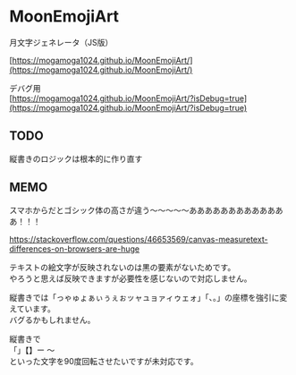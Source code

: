 # MoonEmojiArt
月文字ジェネレータ（JS版）  

[https://mogamoga1024.github.io/MoonEmojiArt/](https://mogamoga1024.github.io/MoonEmojiArt/)

デバグ用  
[https://mogamoga1024.github.io/MoonEmojiArt/?isDebug=true](https://mogamoga1024.github.io/MoonEmojiArt/?isDebug=true)

## TODO

縦書きのロジックは根本的に作り直す

## MEMO

スマホからだとゴシック体の高さが違う～～～～～あああああああああああああ！！！

https://stackoverflow.com/questions/46653569/canvas-measuretext-differences-on-browsers-are-huge

テキストの絵文字が反映されないのは黒の要素がないためです。  
やろうと思えば反映できますが必要性を感じないので対応しません。

縦書きでは「っゃゅょぁぃぅぇぉッャュョァィゥェォ」「、。」の座標を強引に変えています。  
バグるかもしれません。

縦書きで  
「」【】ー ～  
といった文字を90度回転させたいですが未対応です。
